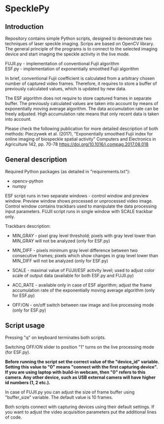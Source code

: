 # SpecklePy

## Introduction

Repository contains simple Python scripts, designed to demonstrate two techniques of laser speckle imaging. Scrips are based on OpenCV library. The general principle of the programs is to connect to the selected imaging device and start imaging the speckle activity in the live mode.

FUJII.py - implementation of conventional Fujii algorithm </br>
ESF.py - implementation of exponentially smoothed Fujii algorithm

In brief, conventional Fujii coefficient is calculated from a arbitrary chosen number of captured video frames. Therefore, it requires to store a buffer of previously calculated values, which is updated by new data.

The ESF algorithm does not require to store captured frames in separate buffer. The previously calculated values are taken into account by means of  exponentially moving average algorithm. The data accumulation rate can be freely adjusted. High accumulation rate means that only recent data is taken into account.

Please check the following publication for more detailed description of both methods:
Pieczywek et al. (2017), "Exponentially smoothed Fujii index for online imaging of biospeckle spatial activity" Computers and Electronics in Agriculture
142, pp. 70-78
https://doi.org/10.1016/j.compag.2017.08.018


## General description

Required Python packages (as detailed in "requirements.txt"):
* opencv-python
* numpy

ESF script runs in two separate windows - control window and preview window. Preview window shows processed or unprocessed video image. Control window contains trackbars used to manipulate the data processing input parameters. FUJII script runs in single window with SCALE trackbar only.

Trackbars description:

* MIN_GRAY  - pixel gray level threshold; pixels with gray level lower than MIN_GRAY will not be analyzed (only for ESF.py)

* MIN_DIFF  - pixels minimum gray level difference between two consecutive frames; pixels which show changes in gray level lower than MIN_DIFF will not be analyzed (only for ESF.py)
* SCALE - maximal value of FUJII/ESF activity level; used to adjust color scale of output data (available for both ESF.py and FUJII.py)
* ACC_RATE - available only in case of ESF algorithm; adjust the frame accumulation rate of the exponentially moving average algorithm (only for ESF.py)
* OFF/ON - on/off switch between raw image and live processing mode (only for ESF.py)

## Script usage

Pressing "q" on keyboard terminates both scripts.

Switching OFF/ON slider to position "1" turns on the live processing mode (for ESF.py).

**Before running the script set the correct value of the "device_id" variable. Setting this value to "0" means "connect with the first capturing device".  If you are using laptop with build-in webcam, then "0" refers to this camera. Any other device, such as USB external camera will have higher id numbers (1, 2 etc.).**

In case of FUJII.py you can adjust the size of frame buffer using "buffer_size" variable. The default value is 10 frames.

Both scripts connect with capturing devices using their default settings. If you want to adjust the video acquisition parameters put the additional lines of code.

